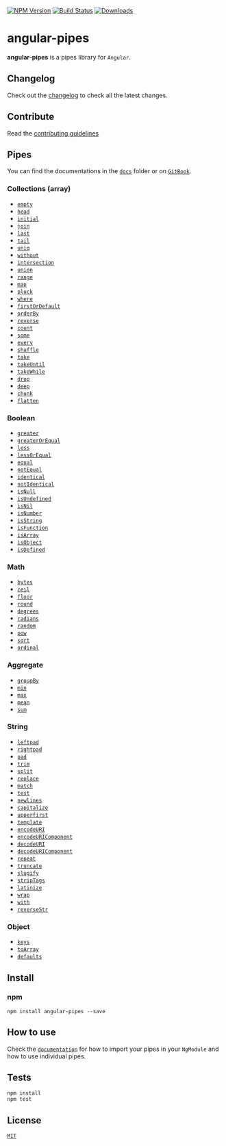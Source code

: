 [![NPM Version](https://img.shields.io/npm/v/@wizbii/angular-pipes.svg)](https://npmjs.org/package/angular-pipes)
[![Build Status](https://github.com/wizbii/nest-bugsnag/actions/workflows/main.yml/badge.svg)](https://github.com/wizbii/angular-pipes/actions)
[![Downloads](https://img.shields.io/npm/dt/@wizbii/angular-pipes.svg)](https://npmjs.org/package/@wizbii//angular-pipes)

# angular-pipes

**angular-pipes** is a pipes library for `Angular`.

## Changelog

Check out the [changelog](./CHANGELOG.md) to check all the latest changes.

## Contribute

Read the [contributing guidelines](./CONTRIBUTING.md)

## Pipes

You can find the documentations in the [`docs`](./docs) folder or on [`GitBook`](https://fknop.gitbooks.io/angular-pipes/).

### Collections (array)

- [`empty`](./docs/array.md#empty)
- [`head`](./docs/array.md#head)
- [`initial`](./docs/array.md#initial)
- [`join`](./docs/array.md#join)
- [`last`](./docs/array.md#last)
- [`tail`](./docs/array.md#tail)
- [`uniq`](./docs/array.md#uniq)
- [`without`](./docs/array.md#without)
- [`intersection`](./docs/array.md#intersection)
- [`union`](./docs/array.md#union)
- [`range`](./docs/array.md#range)
- [`map`](./docs/array.md#map)
- [`pluck`](./docs/array.md#pluck)
- [`where`](./docs/array.md#where)
- [`firstOrDefault`](./docs/array.md#firstordefault)
- [`orderBy`](./docs/array.md#orderby)
- [`reverse`](./docs/array.md#reverse)
- [`count`](./docs/array.md#count)
- [`some`](./docs/array.md#some)
- [`every`](./docs/array.md#every)
- [`shuffle`](./docs/array.md#shuffle)
- [`take`](./docs/array.md#take)
- [`takeUntil`](./docs/array.md#takeuntil)
- [`takeWhile`](./docs/array.md#takewhile)
- [`drop`](./docs/array.md#drop)
- [`deep`](./docs/array.md#deep)
- [`chunk`](./docs/array.md#chunk)
- [`flatten`](./docs/array.md#flatten)

### Boolean

- [`greater`](./docs/boolean.md#greater)
- [`greaterOrEqual`](./docs/boolean.md#greaterorequal)
- [`less`](./docs/boolean.md#less)
- [`lessOrEqual`](./docs/boolean.md#lessorequal)
- [`equal`](./docs/boolean.md#equal)
- [`notEqual`](./docs/boolean.md#notequal)
- [`identical`](./docs/boolean.md#identical)
- [`notIdentical`](./docs/boolean.md#notidentical)
- [`isNull`](./docs/boolean.md#isnull)
- [`isUndefined`](./docs/boolean.md#isundefined)
- [`isNil`](./docs/boolean.md#isnil)
- [`isNumber`](./docs/boolean.md#isnumber)
- [`isString`](./docs/boolean.md#isstring)
- [`isFunction`](./docs/boolean.md#isfunction)
- [`isArray`](./docs/boolean.md#isarray)
- [`isObject`](./docs/boolean.md#isobject)
- [`isDefined`](./docs/boolean.md#isdefined)

### Math

- [`bytes`](./docs/math.md#bytes)
- [`ceil`](./docs/math.md#ceil)
- [`floor`](./docs/math.md#floor)
- [`round`](./docs/math.md#round)
- [`degrees`](./docs/math.md#degrees)
- [`radians`](./docs/math.md#radians)
- [`random`](./docs/math.md#random)
- [`pow`](./docs/math.md#pow)
- [`sqrt`](./docs/math.md#sqrt)
- [`ordinal`](./docs/math.md#ordinal)

### Aggregate

- [`groupBy`](./docs/aggregate.md#groupby)
- [`min`](./docs/aggregate.md#min)
- [`max`](./docs/aggregate.md#max)
- [`mean`](./docs/aggregate.md#mean)
- [`sum`](./docs/aggregate.md#sum)

### String

- [`leftpad`](./docs/string.md#leftpad)
- [`rightpad`](./docs/string.md#rightpad)
- [`pad`](./docs/string.md#pad)
- [`trim`](./docs/string.md#trim)
- [`split`](./docs/string.md#split)
- [`replace`](./docs/string.md#replace)
- [`match`](./docs/string.md#match)
- [`test`](./docs/string.md#test)
- [`newlines`](./docs/string.md#newlines)
- [`capitalize`](./docs/string.md#capitalize)
- [`upperfirst`](./docs/string.md#upperfirst)
- [`template`](./docs/string.md#template)
- [`encodeURI`](./docs/string.md#encodeuri)
- [`encodeURIComponent`](./docs/string.md#encodeuricomponent)
- [`decodeURI`](./docs/string.md#decodeuri)
- [`decodeURIComponent`](./docs/string.md#decodeuricomponent)
- [`repeat`](./docs/string.md#repeat)
- [`truncate`](./docs/string.md#truncate)
- [`slugify`](./docs/string.md#slugify)
- [`stripTags`](./docs/string.md#striptags)
- [`latinize`](./docs/string.md#latinize)
- [`wrap`](./docs/string.md#wrap)
- [`with`](./docs/string.md#with)
- [`reverseStr`](./docs/string.md#reversestr)

### Object

- [`keys`](./docs/object.md#keys)
- [`toArray`](./docs/object.md#toarray)
- [`defaults`](./docs/object.md#defaults)

## Install

### npm

```
npm install angular-pipes --save
```

## How to use

Check the [`documentation`](./docs) for how to import your pipes in your `NgModule` and how to use individual pipes.

## Tests

```
npm install
npm test
```

## License

[`MIT`](./LICENSE.md)

